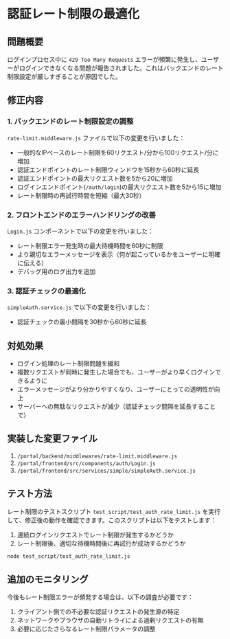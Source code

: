 # 認証レート制限の最適化

## 問題概要

ログインプロセス中に `429 Too Many Requests` エラーが頻繁に発生し、ユーザーがログインできなくなる問題が報告されました。これはバックエンドのレート制限設定が厳しすぎることが原因でした。

## 修正内容

### 1. バックエンドのレート制限設定の調整

`rate-limit.middleware.js` ファイルで以下の変更を行いました：

- 一般的なIPベースのレート制限を60リクエスト/分から100リクエスト/分に増加
- 認証エンドポイントのレート制限ウィンドウを15秒から60秒に延長
- 認証エンドポイントの最大リクエスト数を5から20に増加
- ログインエンドポイント(`/auth/login`)の最大リクエスト数を5から15に増加
- レート制限時の再試行時間を短縮（最大30秒）

### 2. フロントエンドのエラーハンドリングの改善

`Login.js` コンポーネントで以下の変更を行いました：

- レート制限エラー発生時の最大待機時間を60秒に制限
- より親切なエラーメッセージを表示（何が起こっているかをユーザーに明確に伝える）
- デバッグ用のログ出力を追加

### 3. 認証チェックの最適化

`simpleAuth.service.js` で以下の変更を行いました：

- 認証チェックの最小間隔を30秒から60秒に延長

## 対処効果

- ログイン処理のレート制限問題を緩和
- 複数リクエストが同時に発生した場合でも、ユーザーがより早くログインできるように
- エラーメッセージがより分かりやすくなり、ユーザーにとっての透明性が向上
- サーバーへの無駄なリクエストが減少（認証チェック間隔を延長することで）

## 実装した変更ファイル

1. `/portal/backend/middlewares/rate-limit.middleware.js`
2. `/portal/frontend/src/components/auth/Login.js`
3. `/portal/frontend/src/services/simple/simpleAuth.service.js`

## テスト方法

レート制限のテストスクリプト `test_script/test_auth_rate_limit.js` を実行して、修正後の動作を確認できます。このスクリプトは以下をテストします：

1. 連続ログインリクエストでレート制限が発生するかどうか
2. レート制限後、適切な待機時間後に再試行が成功するかどうか

```bash
node test_script/test_auth_rate_limit.js
```

## 追加のモニタリング

今後もレート制限エラーが頻発する場合は、以下の調査が必要です：

1. クライアント側での不必要な認証リクエストの発生源の特定
2. ネットワークやブラウザの自動リトライによる過剰リクエストの有無
3. 必要に応じたさらなるレート制限パラメータの調整